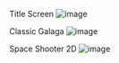 Title Screen
![image](https://user-images.githubusercontent.com/22487903/134124408-5cabaf7e-1fed-4857-854c-5a72c0a937ba.png)


Classic Galaga
![image](https://user-images.githubusercontent.com/22487903/134124482-278738d2-719d-4cf8-aba4-1a22c2ad4aef.png)


Space Shooter 2D
![image](https://user-images.githubusercontent.com/22487903/134124592-6be1aaed-a730-4421-af3d-66eb5760ab19.png)
